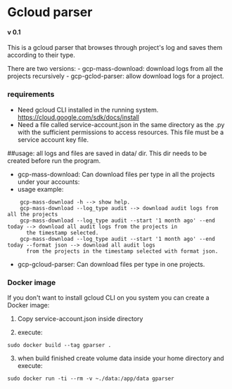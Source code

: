 # Gcloud parser
#### v 0.1 

This is a gcloud parser that browses through project's log and saves them according to their type.

There are two versions:
    - gcp-mass-download: download logs from all the projects recursively
    - gcp-gclod-parser: allow download logs for a project.

### requirements 

- Need gcloud CLI installed in the running system. https://cloud.google.com/sdk/docs/install
- Need a file called service-account.json in the same directory as the .py with the sufficient permissions to access
resources. This file must be a service account key file.

##usage:
all logs and files are saved in data/ dir. This dir needs to be created before run the program.

- gcp-mass-download:
    Can download files per type in all the projects under your accounts:
- usage example:
~~~
    gcp-mass-download -h --> show help.
    gcp-mass-download --log_type audit --> download audit logs from all the projects
    gcp-mass-download --log_type audit --start '1 month ago' --end today --> download all audit logs from the projects in
      the timestamp selected.
    gcp-mass-download --log_type audit --start '1 month ago' --end today --format json --> download all audit logs
      from the projects in the timestamp selected with format json.      
~~~
- gcp-gcloud-parser:
    Can download files per type in one projects.

### Docker image 

If you don't want to install gcloud CLI on you system you can create a Docker image:

1. Copy service-account.json inside directory

2. execute:
~~~
sudo docker build --tag gparser .

~~~

3. when build finished create volume data inside your home directory and execute:

~~~
sudo docker run -ti --rm -v ~./data:/app/data gparser
~~~



